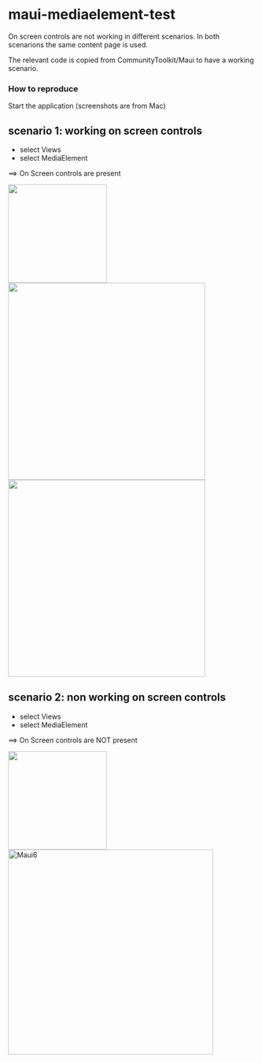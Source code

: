 # maui-mediaelement-test
On screen controls are not working in different scenarios.
In both scenarions the same content page is used.

The relevant code is copied from CommunityToolkit/Maui to have a working scenario.

### How to reproduce


Start the application (screenshots are from Mac)

## scenario 1: working on screen controls 

- select Views
- select MediaElement 

==> On Screen controls are present


<img src="https://user-images.githubusercontent.com/10873640/226003177-66e1de08-7190-4e09-a4e3-b581e6d6b705.png" height="200" />

<img src="https://user-images.githubusercontent.com/10873640/226003228-7e405908-98a4-430a-bdef-496c52d1b471.png" width="400" />

<img src="https://user-images.githubusercontent.com/10873640/226003291-840c64a5-65da-414a-ad8e-494f6e67f84a.png" width="400" />


## scenario 2: non working on screen controls

- select Views
- select MediaElement 

==> On Screen controls are NOT present

<img src="https://user-images.githubusercontent.com/10873640/226003347-bf512618-6c74-4604-9bb1-9514a0b6632e.png" width="200" />

<img width="416" alt="Maui6" src="https://user-images.githubusercontent.com/10873640/226003569-c8f31699-7c12-4532-850b-dd944624d40f.png">
